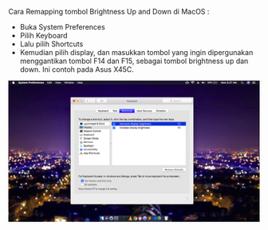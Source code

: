 Cara Remapping tombol Brightness Up and Down di MacOS :

* Buka System Preferences
* Pilih Keyboard
* Lalu pilih Shortcuts
* Kemudian pilih display, dan masukkan tombol yang ingin dipergunakan menggantikan tombol F14 dan F15, sebagai tombol brightness up dan down. Ini contoh pada Asus X45C.

![Tombol Brightness UP and Down Asus X45C](https://raw.githubusercontent.com/ipang-dwi/efi-high-sierra/master/ss/key.png)